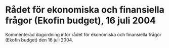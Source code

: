 # Rådet för ekonomiska och finansiella frågor (Ekofin budget), 16 juli 2004

Kommenterad dagordning inför rådet för ekonomiska och finansiella frågor (Ekofin budget) den 16 juli 2004\.
